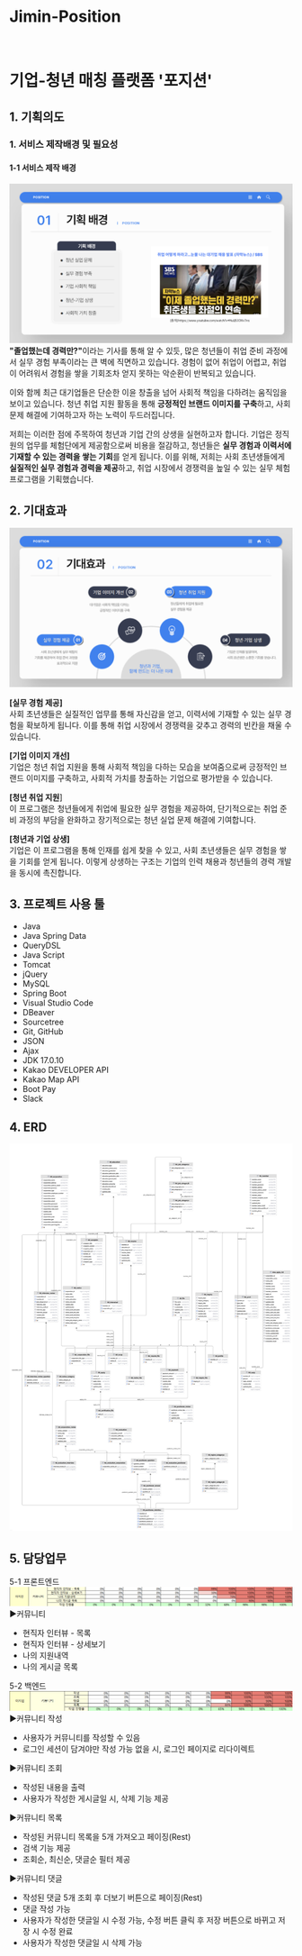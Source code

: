 <h1>Jimin-Position</h1>
<br>
<h1>기업-청년 매칭 플랫폼 '포지션'</h1>

<h2>1. 기획의도</h2>
<h3>1. 서비스 제작배경 및 필요성</h3>
<h4>1-1 서비스 제작 배경</h4>
<img src="./position/기획배경.png">
<strong>"졸업했는데 경력만?"</strong>이라는 기사를 통해 알 수 있듯, 많은 청년들이 취업 준비 과정에서 실무 경험 부족이라는 큰 벽에 직면하고 있습니다. 경험이 없어 취업이 어렵고, 취업이 어려워서 경험을 쌓을 기회조차 얻지 못하는 악순환이 반복되고 있습니다.

이와 함께 최근 대기업들은 단순한 이윤 창출을 넘어 사회적 책임을 다하려는 움직임을 보이고 있습니다. 청년 취업 지원 활동을 통해 <strong>긍정적인 브랜드 이미지를 구축</strong>하고, 사회 문제 해결에 기여하고자 하는 노력이 두드러집니다.

저희는 이러한 점에 주목하여 청년과 기업 간의 상생을 실현하고자 합니다. 기업은 정직원의 업무를 체험단에게 제공함으로써 비용을 절감하고, 청년들은 <strong>실무 경험과 이력서에 기재할 수 있는 경력을 쌓는 기회</strong>를 얻게 됩니다. 이를 위해, 저희는 사회 초년생들에게 <strong>실질적인 실무 경험과 경력을 제공</strong>하고, 취업 시장에서 경쟁력을 높일 수 있는 실무 체험 프로그램을 기획했습니다.
<h2>2. 기대효과</h2>
<img src="./position/기대효과.png">

<strong>[실무 경험 제공]</strong><br>
사회 초년생들은 실질적인 업무를 통해 자신감을 얻고, 이력서에 기재할 수 있는 실무 경험을 확보하게 됩니다. 이를 통해 취업 시장에서 경쟁력을 갖추고 경력의 빈칸을 채울 수 있습니다.

<strong>[기업 이미지 개선]</strong><br>
기업은 청년 취업 지원을 통해 사회적 책임을 다하는 모습을 보여줌으로써 긍정적인 브랜드 이미지를 구축하고, 사회적 가치를 창출하는 기업으로 평가받을 수 있습니다.

<strong>[청년 취업 지원</strong>]<br>
이 프로그램은 청년들에게 취업에 필요한 실무 경험을 제공하여, 단기적으로는 취업 준비 과정의 부담을 완화하고 장기적으로는 청년 실업 문제 해결에 기여합니다.

<strong>[청년과 기업 상생]</strong><br>
기업은 이 프로그램을 통해 인재를 쉽게 찾을 수 있고, 사회 초년생들은 실무 경험을 쌓을 기회를 얻게 됩니다. 이렇게 상생하는 구조는 기업의 인력 채용과 청년들의 경력 개발을 동시에 촉진합니다.

<h2>3. 프로젝트 사용 툴</h2>
<ul>
    <li>Java</li>
    <li>Java Spring Data</li>
    <li>QueryDSL</li>
    <li>Java Script</li>
    <li>Tomcat</li>
    <li>jQuery</li>
    <li>MySQL</li>
    <li>Spring Boot</li>
    <li>Visual Studio Code</li>
    <li>DBeaver</li>
    <li>Sourcetree</li>
    <li>Git, GitHub</li>
    <li>JSON</li>
    <li>Ajax</li>
    <li>JDK 17.0.10</li>
    <li>Kakao DEVELOPER API</li>
    <li>Kakao Map API</li>
    <li>Boot Pay</li>
    <li>Slack</li>
</ul>
<h2>4. ERD</h2>

<img src="./position/erd.png">
<h2>5. 담당업무</h2>
5-1 프론트엔드
<img src="./position/front.png">
▶커뮤니티
<ul>
 <li>현직자 인터뷰 - 목록</li></li>
 <li>현직자 인터뷰 - 상세보기</li>
 <li>나의 지원내역</li>
 <li>나의 게시글 목록</li>
</ul>

5-2 백엔드
<img src="./position/back.png">
▶커뮤니티 작성
<ul>
 <li>사용자가 커뮤니티를 작성할 수 있음</li>
 <li>로그인 세션이 담겨야만 작성 가능 없을 시, 로그인 페이지로 리다이렉트</li>
</ul>
▶커뮤니티 조회
<ul>
 <li>작성된 내용을 출력</li>
 <li>사용자가 작성한 게시글일 시, 삭제 기능 제공</li>
</ul>
▶커뮤니티 목록
<ul>
 <li>작성된 커뮤니티 목록을 5개 가져오고 페이징(Rest)</li>
 <li>검색 기능 제공</li>
 <li>조회순, 최신순, 댓글순 필터 제공</li>
</ul>
▶커뮤니티 댓글
<ul>
 <li>작성된 댓글 5개 조회 후 더보기 버튼으로 페이징(Rest)</li>
 <li>댓글 작성 가능</li>
 <li>사용자가 작성한 댓글일 시 수정 가능, 수정 버튼 클릭 후 저장 버튼으로 바뀌고 저장 시 수정 완료</li>
 <li>사용자가 작성한 댓글일 시 삭제 가능</li>
</ul>
